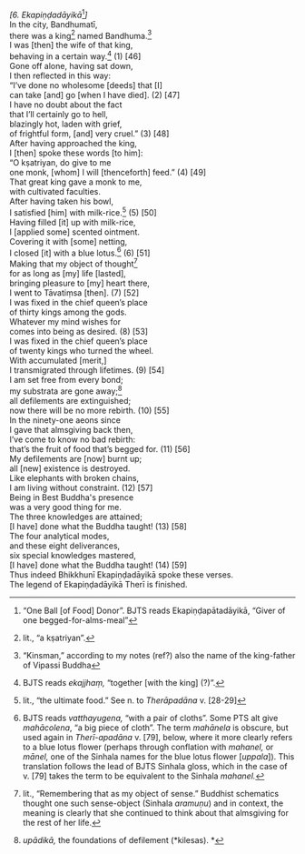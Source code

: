 *\[6. Ekapiṇḍadāyikā*[^1]*\]*  
In the city, Bandhumatī,  
there was a king[^2] named Bandhuma.[^3]  
I was \[then\] the wife of that king,  
behaving in a certain way.[^4] (1) \[46\]  
Gone off alone, having sat down,  
I then reflected in this way:  
“I’ve done no wholesome \[deeds\] that \[I\]  
can take \[and\] go \[when I have died\]. (2) \[47\]  
I have no doubt about the fact  
that I’ll certainly go to hell,  
blazingly hot, laden with grief,  
of frightful form, \[and\] very cruel.” (3) \[48\]  
After having approached the king,  
I \[then\] spoke these words \[to him\]:  
“O kṣatriyan, do give to me  
one monk, \[whom\] I will \[thenceforth\] feed.” (4) \[49\]  
That great king gave a monk to me,  
with cultivated faculties.  
After having taken his bowl,  
I satisfied \[him\] with milk-rice.[^5] (5) \[50\]  
Having filled \[it\] up with milk-rice,  
I \[applied some\] scented ointment.  
Covering it with \[some\] netting,  
I closed \[it\] with a blue lotus.[^6] (6) \[51\]  
Making that my object of thought[^7]  
for as long as \[my\] life \[lasted\],  
bringing pleasure to \[my\] heart there,  
I went to Tāvatiṃsa \[then\]. (7) \[52\]  
I was fixed in the chief queen’s place  
of thirty kings among the gods.  
Whatever my mind wishes for  
comes into being as desired. (8) \[53\]  
I was fixed in the chief queen’s place  
of twenty kings who turned the wheel.  
With accumulated \[merit,\]  
I transmigrated through lifetimes. (9) \[54\]  
I am set free from every bond;  
my substrata are gone away;[^8]  
all defilements are extinguished;  
now there will be no more rebirth. (10) \[55\]  
In the ninety-one aeons since  
I gave that almsgiving back then,  
I’ve come to know no bad rebirth:  
that’s the fruit of food that’s begged for. (11) \[56\]  
My defilements are \[now\] burnt up;  
all \[new\] existence is destroyed.  
Like elephants with broken chains,  
I am living without constraint. (12) \[57\]  
Being in Best Buddha's presence  
was a very good thing for me.  
The three knowledges are attained;  
\[I have\] done what the Buddha taught! (13) \[58\]  
The four analytical modes,  
and these eight deliverances,  
six special knowledges mastered,  
\[I have\] done what the Buddha taught! (14) \[59\]  
Thus indeed Bhikkhunī Ekapiṇḍadāyikā spoke these verses.  
The legend of Ekapiṇḍadāyikā Therī is finished.  
[^1]: “One Ball \[of Food\] Donor”. BJTS reads Ekapiṇḍapātadāyikā,
    “Giver of one begged-for-alms-meal”  
[^2]: lit., “a kṣatriyan”.  
[^3]: “Kinsman,” according to my notes (ref?) also the name of the
    king-father of Vipassi Buddha  
[^4]: BJTS reads *ekajjhaṃ,* “together \[with the king\] (?)”.  
[^5]: lit., “the ultimate food.” See n. to *Therāpadāna* v. \[28-29\]  
[^6]: BJTS reads *vatthayugena,* “with a pair of cloths”. Some PTS alt
    give *mahācolena*, “a big piece of cloth”. The term *mahānela* is
    obscure, but used again in *Therī-apadāna* v. \[79\], below, where
    it more clearly refers to a blue lotus flower (perhaps through
    conflation with *mahanel,* or *mānel,* one of the Sinhala names for
    the blue lotus flower \[*uppala*\]). This translation follows the
    lead of BJTS Sinhala gloss, which in the case of v. \[79\] takes the
    term to be equivalent to the Sinhala *mahanel.*  
[^7]: lit., “Remembering that as my object of sense.” Buddhist
    schematics thought one such sense-object (Sinhala *aramuṇu*) and in
    context, the meaning is clearly that she continued to think about
    that almsgiving for the rest of her life.  
[^8]: *upādikā,* the foundations of defilement (*kilesas). *
